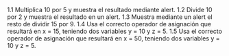 1.1 Multiplica 10 por 5 y muestra el resultado mediante alert.
1.2 Divide 10 por 2 y muestra el resultado en un alert.
1.3 Muestra mediante un alert el resto de dividir 15 por 9.
1.4 Usa el correcto operador de asignación que resultará en x = 15,
teniendo dos variables y = 10 y z = 5.
1.5 Usa el correcto operador de asignación que resultará en x = 50,
teniendo dos variables y = 10 y z = 5.